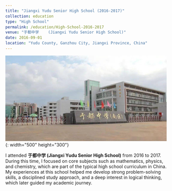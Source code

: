 ```yaml
---
title: "Jiangxi Yudu Senior High School (2016-2017)"
collection: education
type: "High School"
permalink: /education/High-School-2016-2017
venue: "于都中学    (Jiangxi Yudu Senior High School)"
date: 2016-09-01
location: "Yudu County, Ganzhou City, Jiangxi Province, China"
---
```


![Yudu Senior High School](/images/highschool-1.jpeg){: width="500" height="300"}

I attended **于都中学 (Jiangxi Yudu Senior High School)** from 2016 to 2017. During this time, I focused on core subjects such as mathematics, physics, and chemistry, which are part of the typical high school curriculum in China. My experiences at this school helped me develop strong problem-solving skills, a disciplined study approach, and a deep interest in logical thinking, which later guided my academic journey.
